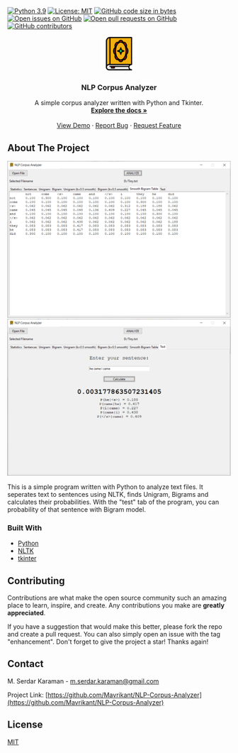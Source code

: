 [![Python 3.9](https://img.shields.io/badge/python-3.9-blue.svg)](https://www.python.org/downloads/release/python-270/) [![License: MIT](https://img.shields.io/badge/License-MIT-yellow.svg)](https://opensource.org/licenses/MIT) [![GitHub code size in bytes](https://img.shields.io/github/languages/code-size/Mavrikant/NLP-Corpus-Analyzer?color=green)](https://github.com/Mavrikant/NLP-Corpus-Analyzer) [![Open issues on GitHub](https://img.shields.io/github/issues-raw/Mavrikant/NLP-Corpus-Analyzer)](https://github.com/Mavrikant/NLP-Corpus-Analyzer/issues) [![Open pull requests on GitHub](https://img.shields.io/github/issues-pr-raw/Mavrikant/NLP-Corpus-Analyzer)](https://github.com/Mavrikant/NLP-Corpus-Analyzer/pulls) [![GitHub contributors](https://img.shields.io/github/contributors/Mavrikant/NLP-Corpus-Analyzer)](https://github.com/Mavrikant/NLP-Corpus-Analyzer/graphs/contributors)

<div align="center">
  <a href="https://github.com/Mavrikant/NLP-Corpus-Analyze">
    <img src="images/icon.svg" alt="Logo" width="80" height="80">
  </a>
<h3 align="center">NLP Corpus Analyzer</h3>

  <p align="center">
    A simple corpus analyzer written with Python and Tkinter.
    <br />
    <a href="https://github.com/Mavrikant/NLP-Corpus-Analyzer"><strong>Explore the docs »</strong></a>
    <br />
    <br />
    <a href="https://github.com/Mavrikant/NLP-Corpus-Analyzer">View Demo</a>
    ·
    <a href="https://github.com/Mavrikant/NLP-Corpus-Analyzer/issues">Report Bug</a>
    ·
    <a href="https://github.com/Mavrikant/NLP-Corpus-Analyzer/issues">Request Feature</a>
  </p>
</div>


## About The Project

![Screenshot](images/Screenshot1.png)
![Screenshot](images/Screenshot2.png)

This is a simple program written with Python to analyze text files. It seperates text to sentences using NLTK, finds Unigram, Bigrams and calculates their probabilities. With the "test" tab of the program, you can probability of that sentence with Bigram model.   


### Built With

* [Python](https://www.python.org/)
* [NLTK](https://www.nltk.org/)
* [tkinter](https://docs.python.org/3/library/tkinter.html)


## Contributing

Contributions are what make the open source community such an amazing place to learn, inspire, and create. Any contributions you make are **greatly appreciated**.

If you have a suggestion that would make this better, please fork the repo and create a pull request. You can also simply open an issue with the tag "enhancement".
Don't forget to give the project a star! Thanks again!


## Contact

M. Serdar Karaman - m.serdar.karaman@gmail.com

Project Link: [https://github.com/Mavrikant/NLP-Corpus-Analyzer](https://github.com/Mavrikant/NLP-Corpus-Analyzer)


## License

[MIT](https://choosealicense.com/licenses/mit/)